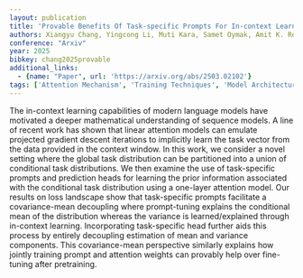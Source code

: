 ```yaml
---
layout: publication
title: 'Provable Benefits Of Task-specific Prompts For In-context Learning'
authors: Xiangyu Chang, Yingcong Li, Muti Kara, Samet Oymak, Amit K. Roy-chowdhury
conference: "Arxiv"
year: 2025
bibkey: chang2025provable
additional_links:
  - {name: "Paper", url: 'https://arxiv.org/abs/2503.02102'}
tags: ['Attention Mechanism', 'Training Techniques', 'Model Architecture', 'Fine-Tuning', 'Prompting', 'Reinforcement Learning', 'In-Context Learning', 'Pretraining Methods']
---
```

The in-context learning capabilities of modern language models have motivated
a deeper mathematical understanding of sequence models. A line of recent work
has shown that linear attention models can emulate projected gradient descent
iterations to implicitly learn the task vector from the data provided in the
context window. In this work, we consider a novel setting where the global task
distribution can be partitioned into a union of conditional task distributions.
We then examine the use of task-specific prompts and prediction heads for
learning the prior information associated with the conditional task
distribution using a one-layer attention model. Our results on loss landscape
show that task-specific prompts facilitate a covariance-mean decoupling where
prompt-tuning explains the conditional mean of the distribution whereas the
variance is learned/explained through in-context learning. Incorporating
task-specific head further aids this process by entirely decoupling estimation
of mean and variance components. This covariance-mean perspective similarly
explains how jointly training prompt and attention weights can provably help
over fine-tuning after pretraining.

